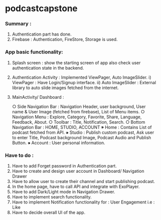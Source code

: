 # podcastcapstone

### Summary : 

1. Authentication part has done.
2. Firebase : Authentication, FireStore, Storage is used.


### App basic functionality: 

1. Splash screen : show the starting screen of app also check user authentication state in the backend. 
2. Authentication Activity :  Implemented ViewPager, Auto ImageSlider. 
    i) ViewPager : Have Login/Signup interface.
   ii) Auto ImageSlider : External library to auto slide images fetched from the internet.

3. MainActivity/ Dashboard : 
   
   ○ Side Navigation Bar : Navigation Header, user background, User name & User Image (fetched from firebase), List of Menu items.
   ○ Navigation Menu : Explore, Category, Favorite, Share, Language, Feedback, About.
   ○ Toolbar : Title, Notification, Search.
   ○ Bottom Navigation Bar : HOME, STUDIO, ACCOUNT 
       ⁍ Home     : Contains List of podcast fetched from API. 
       ⁍ Studio   : Publish custom podcast, Ask user to enter Title, Podcast background Image, Podcast Audio and Publish Button. 
       ⁍ Account  : User personal information. 



### Have to do : 

1. Have to add Forget password in Authentication part.
2. Have to create and design user account in Dashboard/ Navigation Drawer
3. Have to allow user to create their channel and start publishing podcast.
4. In the home page, have to call API and integrate with ExoPlayer. 
5. Have to add Dark/Light mode in Navigation Drawer.
6. Have to implement search functionality. 
7. Have to implement Notification functionality for : User Engagement i.e : Like 
8. Have to decide overall UI of the app. 
